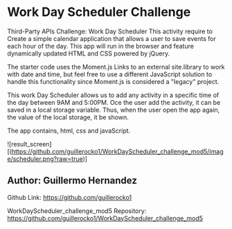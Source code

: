 # Work Day Scheduler Challenge

Third-Party APIs Challenge: Work Day Scheduler
This activity require to Create a simple calendar application that allows a user to save events for each hour of the day. This app will run in the browser and feature dynamically updated HTML and CSS powered by jQuery.

The starter code uses the Moment.js Links to an external site.library to work with date and time, but feel free to use a different JavaScript solution to handle this functionality since Moment.js is considered a "legacy" project.


This work Day Scheduler allows us to add any activity in a specific time of the day between 9AM and 5:00PM. Oce the user add the activity, it can be saved in a local storage variable. Thus, when the user open the app again, the value of the local storage, it be shown. 

The app contains, html, css and javaScript.


![result_screen][(https://github.com/guillerocko1/WorkDayScheduler_challenge_mod5/image/scheduler.png?raw=true)]



## Author: Guillermo Hernandez 

Github Link: https://github.com/guillerocko1

WorkDayScheduler_challenge_mod5 Repository: https://github.com/guillerocko1/WorkDayScheduler_challenge_mod5



